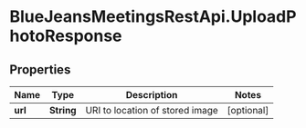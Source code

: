 # BlueJeansMeetingsRestApi.UploadPhotoResponse

## Properties
Name | Type | Description | Notes
------------ | ------------- | ------------- | -------------
**url** | **String** | URI to location of stored image | [optional] 



